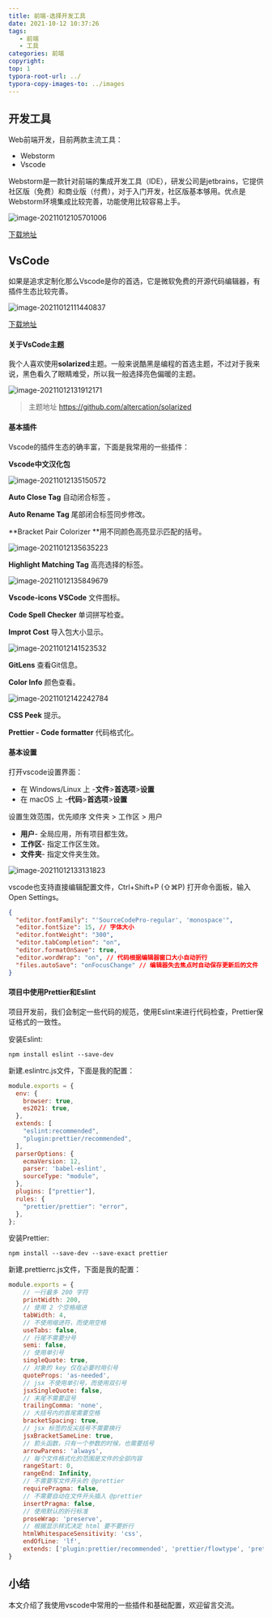 ```yaml
---
title: 前端-选择开发工具
date: 2021-10-12 10:37:26
tags: 
   - 前端
   - 工具
categories: 前端
copyright:
top: 1
typora-root-url: ../
typora-copy-images-to: ../images
---
```


## 开发工具

Web前端开发，目前两款主流工具：

- Webstorm
- Vscode

Webstorm是一款针对前端的集成开发工具（IDE），研发公司是jetbrains，它提供社区版（免费）和商业版（付费），对于入门开发，社区版基本够用。优点是Webstorm环境集成比较完善，功能使用比较容易上手。

![image-20211012105701006](/images/image-20211012105701006.png)

[下载地址](https://www.jetbrains.com/webstorm/promo/)

## VsCode

如果是追求定制化那么Vscode是你的首选，它是微软免费的开源代码编辑器，有插件生态比较完善。

![image-20211012111440837](/images/image-20211012111440837.png)

[下载地址](https://code.visualstudio.com/)

#### 关于VsCode主题

我个人喜欢使用**solarized**主题。一般来说酷黑是编程的首选主题，不过对于我来说，黑色看久了眼睛难受，所以我一般选择亮色偏暖的主题。

![image-20211012131912171](/images/image-20211012131912171.png)

> 主题地址 https://github.com/altercation/solarized



#### 基本插件

Vscode的插件生态的确丰富，下面是我常用的一些插件：

**Vscode中文汉化包**

![image-20211012135150572](/images/image-20211012135150572.png)

**Auto Close Tag** 自动闭合标签 。

 **Auto Rename Tag** 尾部闭合标签同步修改。

**Bracket Pair Colorizer **用不同颜色高亮显示匹配的括号。

![image-20211012135635223](/images/image-20211012135635223.png)

**Highlight Matching Tag** 高亮选择的标签。

![image-20211012135849679](/images/image-20211012135849679.png)

**Vscode-icons VSCode** 文件图标。

**Code Spell Checker** 单词拼写检查。

**Improt Cost** 导入包大小显示。

![image-20211012141523532](/images/image-20211012141523532.png)

**GitLens** 查看Git信息。

**Color Info** 颜色查看。

![image-20211012142242784](/images/image-20211012142242784.png)

**CSS Peek** 提示。

**Prettier - Code formatter** 代码格式化。



#### 基本设置

打开vscode设置界面：

- 在 Windows/Linux 上 -**文件**>**首选项**>**设置**
- 在 macOS 上 -**代码**>**首选项**>**设置**

设置生效范围，优先顺序 文件夹 > 工作区 > 用户

- **用户**- 全局应用，所有项目都生效。
- **工作区**- 指定工作区生效。
- **文件夹**- 指定文件夹生效。

![image-20211012133131823](/images/image-20211012133131823.png)

vscode也支持直接编辑配置文件，Ctrl+Shift+P (⇧⌘P) 打开命令面板，输入 Open Settings。

```json
{
  "editor.fontFamily": "'SourceCodePro-regular', 'monospace'",
  "editor.fontSize": 15, // 字体大小
  "editor.fontWeight": "300",
  "editor.tabCompletion": "on",
  "editor.formatOnSave": true,
  "editor.wordWrap": "on", // 代码根据编辑器窗口大小自动折行
  "files.autoSave": "onFocusChange" // 编辑器失去焦点时自动保存更新后的文件
}
```



#### 项目中使用Prettier和Eslint

项目开发前，我们会制定一些代码的规范，使用Eslint来进行代码检查，Prettier保证格式的一致性。

安装Eslint:

```shell
npm install eslint --save-dev
```

新建.eslintrc.js文件，下面是我的配置：

```javascript
module.exports = {
  env: {
    browser: true,
    es2021: true,
  },
  extends: [
    "eslint:recommended",
    "plugin:prettier/recommended",
  ],
  parserOptions: {
    ecmaVersion: 12,
    parser: 'babel-eslint',
    sourceType: "module",
  },
  plugins: ["prettier"],
  rules: {
    "prettier/prettier": "error",
  },
};
```

安装Prettier:

```shell
npm install --save-dev --save-exact prettier
```

新建.prettierrc.js文件，下面是我的配置：

```javascript
module.exports = {
    // 一行最多 200 字符
    printWidth: 200,
    // 使用 2 个空格缩进
    tabWidth: 4,
    // 不使用缩进符，而使用空格
    useTabs: false,
    // 行尾不需要分号
    semi: false,
    // 使用单引号
    singleQuote: true,
    // 对象的 key 仅在必要时用引号
    quoteProps: 'as-needed',
    // jsx 不使用单引号，而使用双引号
    jsxSingleQuote: false,
    // 末尾不需要逗号
    trailingComma: 'none',
    // 大括号内的首尾需要空格
    bracketSpacing: true,
    // jsx 标签的反尖括号不需要换行
    jsxBracketSameLine: true,
    // 箭头函数，只有一个参数的时候，也需要括号
    arrowParens: 'always',
    // 每个文件格式化的范围是文件的全部内容
    rangeStart: 0,
    rangeEnd: Infinity,
    // 不需要写文件开头的 @prettier
    requirePragma: false,
    // 不需要自动在文件开头插入 @prettier
    insertPragma: false,
    // 使用默认的折行标准
    proseWrap: 'preserve',
    // 根据显示样式决定 html 要不要折行
    htmlWhitespaceSensitivity: 'css',
    endOfLine: 'lf',
    extends: ['plugin:prettier/recommended', 'prettier/flowtype', 'prettier/vue']
}
```



## 小结

本文介绍了我使用vscode中常用的一些插件和基础配置，欢迎留言交流。
